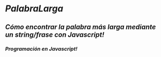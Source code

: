 # **_PalabraLarga_**

## **_Cómo encontrar la palabra más larga mediante un string/frase con Javascript!_**

### **_Programación en Javascript!_**
